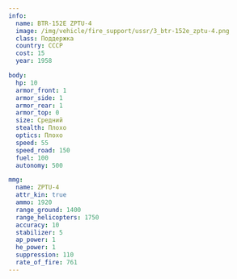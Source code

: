```yaml
---
info:
  name: BTR-152E ZPTU-4
  image: /img/vehicle/fire_support/ussr/3_btr-152e_zptu-4.png
  class: Поддержка
  country: СССР
  cost: 15
  year: 1958

body:
  hp: 10
  armor_front: 1
  armor_side: 1
  armor_rear: 1
  armor_top: 0
  size: Средний
  stealth: Плохо
  optics: Плохо
  speed: 55
  speed_road: 150
  fuel: 100
  autonomy: 500

mmg:
  name: ZPTU-4
  attr_kin: true
  ammo: 1920
  range_ground: 1400
  range_helicopters: 1750
  accuracy: 10
  stabilizer: 5
  ap_power: 1
  he_power: 1
  suppression: 110
  rate_of_fire: 761
---
```

